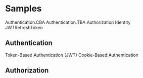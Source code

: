 # Samples

Authentication.CBA
Authentication.TBA
Authorization
Identity
JWTRefreshToken

## Authentication

Token-Based Authentication (JWT)
Cookie-Based Authentication

 ## Authorization




 
